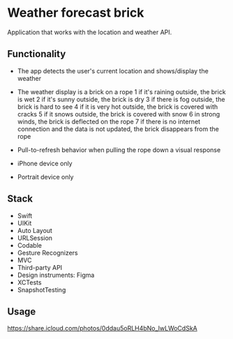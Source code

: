 # Weather forecast brick

Application that works with the location and weather API.

## Functionality

 - The app detects the user's current location and shows/display the weather
 - The weather display is a brick on a rope
   1 if it's raining outside, the brick is wet
   2 if it's sunny outside, the brick is dry
   3 if there is fog outside, the brick is hard to see
   4 if it is very hot outside, the brick is covered with cracks
   5 if it snows outside, the brick is covered with snow
   6 in strong winds, the brick is deflected on the rope
   7 if there is no internet connection and the data is not updated, the brick disappears from the rope

- Pull-to-refresh behavior when pulling the rope down a visual response
- iPhone device only
- Portrait device only

## Stack

 - Swift
 - UIKit
 - Auto Layout
 - URLSession
 - Codable
 - Gesture Recognizers
 - MVC
 - Third-party API
 - Design instruments: Figma
 - XCTests
 - SnapshotTesting

## Usage

https://share.icloud.com/photos/0ddau5oRLH4bNo_lwLWoCdSkA

